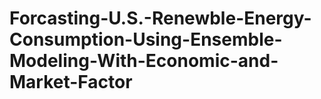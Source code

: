 # Forcasting-U.S.-Renewble-Energy-Consumption-Using-Ensemble-Modeling-With-Economic-and-Market-Factor